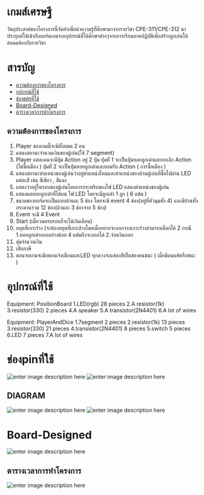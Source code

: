 


# เกมส์เศรษฐี
วัตถุประสงค์ของโครงการนี้จัดทำเพื่อนำความรู้ที่ศึกษามาจากรายวิชา CPE-311/CPE-312 มาประยุกต์ให้เข้ากับบอร์ดเกมจากอุปกรณ์ที่ได้ศึกษาต่างๆจากการเรียนภาคปฎิบัติเพื่อสร้างลูกเล่นให้สอดคล้องกับรายวิชา

# สารบัญ

-   [ความต้องการของโครงการ](#%E0%B8%84%E0%B8%A7%E0%B8%B2%E0%B8%A1%E0%B8%95%E0%B9%89%E0%B8%AD%E0%B8%87%E0%B8%81%E0%B8%B2%E0%B8%A3%E0%B8%82%E0%B8%AD%E0%B8%87%E0%B9%82%E0%B8%84%E0%B8%A3%E0%B8%87%E0%B8%81%E0%B8%B2%E0%B8%A3)
-   [อุปกรณ์ที่ใช้](#%E0%B8%AD%E0%B8%B8%E0%B8%9B%E0%B8%81%E0%B8%A3%E0%B8%93%E0%B9%8C%E0%B8%97%E0%B8%B5%E0%B9%88%E0%B9%83%E0%B8%8A%E0%B9%89)
-   [ช่องpinที่ใช้](#%E0%B8%8A%E0%B9%88%E0%B8%AD%E0%B8%87pin%E0%B8%97%E0%B8%B5%E0%B9%88%E0%B9%83%E0%B8%8A%E0%B9%89)
- [Board-Designed](#board-designed)
-   [ตารางเวลาการทำโครงการ](#%E0%B8%95%E0%B8%B2%E0%B8%A3%E0%B8%B2%E0%B8%87%E0%B9%80%E0%B8%A7%E0%B8%A5%E0%B8%B2%E0%B8%81%E0%B8%B2%E0%B8%A3%E0%B8%97%E0%B8%B3%E0%B9%82%E0%B8%84%E0%B8%A3%E0%B8%87%E0%B8%81%E0%B8%B2%E0%B8%A3)

## ความต้องการของโครงการ

 1.  Player ของเกมนี้จะมีทั้งหมด 2 คน
 2.  แสดงสถานะจำนวนเงินของผู้เล่น(ใช้ 7 segment)
 3.  Player แต่ละคนจะมีปุ่ม Action อยู่ 2 ปุ่ม
	ปุ่มที่ 1 จะเป็นปุ่มทอยลูกเต๋าและยกเลิก Action (ไม่ซื้อเมือง ) ปุ่มที่ 2 จะเป็นปุ่มทอยลูกเต๋าและยอมรับ Action ( การซื้อเมือง )
 4.  แสดงสถานะตำแหน่งของผู้เล่นว่าอยู่ตำแหน่งไหนและตำแหน่งของบ้านผู้เล่นที่ซื้อไปผ่าน LED แต่ละสี เช่น สีเขียว , สีแดง
 5.  แสดงว่าอยู่ในรอบของผู้เล่นโดยการกระพริบของไฟ LED แสดงตำแหน่งของผู้เล่น
 6.  แสดงผลทอยลูกเต๋าที่ได้บน ไฟ LED โดยจะมีลูกเต๋า 1 ลูก ( 6 แต้ม )
 7.  ขนาดของบอร์ดจะเป็นแบบด้านละ 5 ช่อง โดยจะมี event 4 ช่อง(อยู่ที่หัวมุมทั้ง 4) และมีบ้านทั้งกระดานรวม 12 ช่อง(ด้านละ 3 ช่องจาก 5 ช่อง)
 8.  Event จะมี 4 Event
 9.  Start (เมื่อวนครบรอบก็จะได้เงินเดือน)
 10.  หยุดที่เกาะร้าง (จะต้องหยุดที่เกาะล้างโดยเมื่ออยากจะออกจากเกาะร้างสามารถเลือกได้ 2 กรณี 1.ทอยลูกเต๋าออกอย่างน้อย 4 แต้มถึงจะออกได้ 2.จ่ายเงินออก
 11.  สุ่มจำนวนเงิน
 12.  เสียภาษี
 13.  ตอนจบเกมจะมีเพลงแจ้งเตือนและLED ทุกดวงจะแสดงสีเป็นของคนชนะ ( เมื่อมีคนแพ้หรือชนะ )
 

# อุปกรณ์ที่ใช้
Equipment: PositionBoard
1.LED(rgb) 28 pieces
2.A resistor(1k)
3.resistor(330) 2 pieces
4.A speaker
5.A transistor(2N4401)
6.A lot of wires

Equipment: PlayerAndDice
1.7segment 2 pieces
2.resistor(1k) 13 pieces
3.resistor(330) 21 pieces
4.transistor(2N4401) 8 pieces
5.switch 5 pieces
6.LED 7 pieces
7.A lot of wires

# ช่องpinที่ใช้
![enter image description here](https://cdn.discordapp.com/attachments/1195246143551058003/1207348170795782246/1-1.jpg?ex=65df519b&is=65ccdc9b&hm=a48e55f9790d8354ba3bb5eeb4e0d50f6b1f1dcf883c29c87720b46c3d38b185&)
![enter image description here](https://media.discordapp.net/attachments/1195246143551058003/1207347084513124412/-1.jpg?ex=65df5098&is=65ccdb98&hm=0215f888c4918f8628d77caf0dff3dccde45b17ed0e3104f6c33ffd477c671a8&=&format=webp&width=822&height=671)



## DIAGRAM
![enter image description here](https://cdn.discordapp.com/attachments/1195246143551058003/1206936855824826418/image.png?ex=65ddd28a&is=65cb5d8a&hm=684853b2b2b824165118d6b92b8b11bb2f16d7c1efaa34ea8545f84a89746118&)
![enter image description here](https://cdn.discordapp.com/attachments/1195246143551058003/1207346447272513597/Screenshot_2024-02-14_222320.png?ex=65df5000&is=65ccdb00&hm=7fda4a5f4b8d7c6a1737107455e240ba87a6548f30a6b4124b76003b8a9ade7c&)

# Board-Designed
![enter image description here](https://cdn.discordapp.com/attachments/1195246143551058003/1202596198490439691/1070087967294631976-283cde1b-df1c-47c1-83b5-60bda2ece5a2-6059968.399999976.png?ex=65ce07fc&is=65bb92fc&hm=589a5289ea82545f37a57a66f3a5ebd98d0fafb5d8d49b11d4c6412e6c27ccb6&)
## ตารางเวลาการทำโครงการ
![enter image description here](https://cdn.discordapp.com/attachments/1195246143551058003/1207351700189618176/image.png?ex=65df54e4&is=65ccdfe4&hm=40a0070fc69798d504ced05a3541bdb940b9ccddf623bfaf5f093a9cd593df01&)

